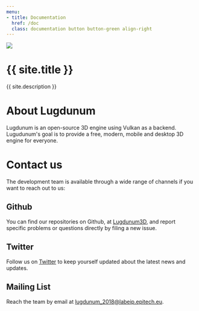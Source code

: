 ```yaml
---
menu:
- title: Documentation
  href: /doc
  class: documentation button button-green align-right
---
```


<div id="title">
    <img src="https://cdn.rawgit.com/Lugdunum3D/Visual-Identity/dee42e2c/logo/dist/long-dark.svg" id="logo"/>
    <h1>{{ site.title }}</h1>
    <p>{{ site.description }}</p>
</div>

# About Lugdunum

Lugdunum is an open-source 3D engine using Vulkan as a backend. Lugudunum's goal is to provide a free, modern, mobile and desktop 3D engine for everyone.

# Contact us

The development team is available through a wide range of channels if you want to reach out to us:

## Github

You can find our repositories on Github, at [Lugdunum3D](https://github.com/Lugdunum3D "Lugdunum3D's Github organization"), and report specific problems or questions directly by filing a new issue.

## Twitter

Follow us on [Twitter](https://twitter.com/Lugdunum3D) to keep yourself updated about the latest news and updates.

## Mailing List

Reach the team by email at [lugdunum_2018@labeip.epitech.eu](mailto:lugdunum_2018@labeip.epitech.eu).
